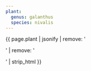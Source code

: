 ```yaml
---
plant:
  genus: galanthus
  species: nivalis
---
```

{{ page.plant | jsonify | remove: '<p>' | remove: '</p>' | strip_html }}
